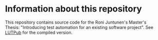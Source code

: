 # Information about this repository
This repository contains source code for the Roni Juntunen's Master's Thesis: "Introducing test automation for an existing software project". See [LUTPub](https://urn.fi/URN:NBN:fi-fe202301162927) for the compiled version.